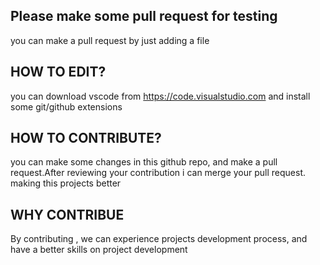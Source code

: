 ## Please make some pull request for testing
you can make a pull request by just adding a file
## HOW TO EDIT?
you can download vscode from https://code.visualstudio.com and install some git/github extensions

## HOW TO CONTRIBUTE?
you can make some changes in this github repo, 
and make a pull request.After reviewing your contribution i can merge your pull request.
making this projects better

## WHY CONTRIBUE
By contributing , we can experience projects development process,
and have a better skills on project development
